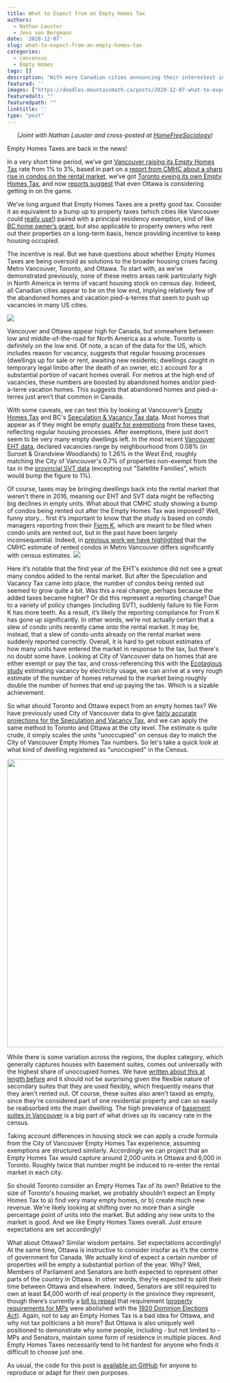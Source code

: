 ```yaml
---
title: What to Expect from an Empty Homes Tax
authors: 
  - Nathan Lauster
  - Jens von Bergmann
date: '2020-12-07'
slug: what-to-expect-from-an-empty-homes-tax
categories:
  - cancensus
  - Empty Homes
tags: []
description: "With more Canadian cities announcing their interestest in an Empty Homes Tax, what should they expect?"
featured: ''
images: ["https://doodles.mountainmath.ca/posts/2020-12-07-what-to-expect-from-an-empty-homes-tax_files/figure-html/ott-tor-unoccupied-1.png"]
featuredalt: ""
featuredpath: ""
linktitle: ''
type: "post"
---
```




 
<p style="text-align:center;"><i>(Joint with Nathan Lauster and cross-posted at <a href="https://homefreesociology.com/2020/12/07/what-to-expect-from-an-empty-homes/" target="_blank">HomeFreeSociology</a>)</i></p>


Empty Homes Taxes are back in the news!

In a very short time period, we’ve got [Vancouver raising its Empty Homes Tax](https://www.cbc.ca/news/canada/british-columbia/vancouver-empty-homes-tax-will-triple-to-3-starting-in-2021-1.5816396) rate from 1% to 3%, based in part on a [report from CMHC about a sharp rise in condos on the rental market](https://www.cmhc-schl.gc.ca/en/housing-observer-online/2020-housing-observer/increase-supply-rental-condominiums-vancouver), we’ve got [Toronto eyeing its own Empty Homes Tax](https://www.thestar.com/news/city_hall/2020/12/03/vacant-home-tax-should-be-implemented-in-toronto-mayor-john-tory-says.html), and now [reports suggest](https://ottawa.ctvnews.ca/mayor-councillor-mckenney-eye-vacancy-tax-on-empty-residential-units-in-ottawa-1.5217595) that even Ottawa is considering getting in on the game. 

We’ve long argued that Empty Homes Taxes are a pretty good tax. Consider it as equivalent to a bump up to property taxes (which cities like Vancouver could [really use!](https://homefreesociology.com/2019/11/27/property-tax-snacks/)) paired with a principal residency exemption, kind of like [BC home owner’s grant](https://www2.gov.bc.ca/gov/content/taxes/property-taxes/annual-property-tax/home-owner-grant), but also applicable to property owners who rent out their properties on a long-term basis, hence providing incentive to keep housing occupied.

The incentive is real. But we have questions about whether Empty Homes Taxes are being oversold as solutions to the broader housing crises facing Metro Vancouver, Toronto, and Ottawa. To start with, as we’ve demonstrated previously, none of these metro areas rank particularly high in North America in terms of vacant housing stock on census day. Indeed, all Canadian cities appear to be on the low end, implying relatively few of the abandoned homes and vacation pied-a-terres that seem to push up vacancies in many US cities. 

![](https://doodles.mountainmath.ca/posts/2020-01-27-mythical-oversupply_files/figure-html/unnamed-chunk-22-1.png)

Vancouver and Ottawa appear high for Canada, but somewhere between low and middle-of-the-road for North America as a whole. Toronto is definitely on the low end. Of note, a scan of the data for the US, which includes reason for vacancy, suggests that regular housing processes (dwellings up for sale or rent, awaiting new residents; dwellings caught in temporary legal limbo after the death of an owner, etc.) account for a substantial portion of vacant homes overall. For metros at the high end of vacancies, these numbers are boosted by abandoned homes and/or pied-a-terre vacation homes. This suggests that abandoned homes and pied-a-terres just aren’t that common in Canada.

With some caveats, we can test this by looking at Vancouver’s [Empty Homes Tax](https://vancouver.ca/files/cov/empty-homes-tax-annual-report.pdf) and BC's [Speculation & Vacancy Tax data](https://news.gov.bc.ca/files/SVT_Consultation_All.pdf#page=84). Most homes that appear as if they might be empty [qualify for exemptions](https://vancouver.ca/files/cov/vancouver-2019-empty-homes-tax-annual-report.pdf#page=4) from these taxes, reflecting regular housing processes. After exemptions, there just don’t seem to be very many empty dwellings left. In the most recent [Vancouver EHT data](https://vancouver.ca/news-calendar/more-vancouver-homes-occupied-initial-2019-empty-homes-tax-statistics-show.aspx), declared vacancies range by neighbourhood from 0.08% (in Sunset & Grandview Woodlands) to 1.26% in the West End, roughly matching the City of Vancouver's 0.7% of properties non-exempt from the tax in the [provincial SVT data](https://news.gov.bc.ca/files/SVT_Consultation_All.pdf#page=84) (excepting out "Satellite Families", which would bump the figure to 1%). 

Of course, taxes may be bringing dwellings back into the rental market that weren't there in 2016, meaning our EHT and SVT data might be reflecting big declines in empty units. What about that CMHC study showing a bump of condos being rented out after the Empty Homes Tax was imposed? Well, funny story… first it’s important to know that the study is based on condo managers reporting from their [Form K](https://www.bclaws.ca/civix/document/id/complete/statreg/12_43_2000#FormK), which are meant to be filed when condo units are rented out, but in the past have been largely inconsequential. Indeed, in [previous work we have highlighted](https://doodles.mountainmath.ca/blog/2018/12/17/how-are-condos-used/) that the CMHC estimate of rented condos in Metro Vancouver differs significantly with census estimates.
![](https://doodles.mountainmath.ca/posts/2018-12-17-how-are-condos-used_files/figure-html/unnamed-chunk-7-1.png)

Here it’s notable that the first year of the EHT’s existence did not see a great many condos added to the rental market. But after the Speculation and Vacancy Tax came into place, the number of condos being rented out seemed to grow quite a bit. Was this a real change, perhaps because the added taxes became higher? Or did this represent a reporting change? Due to a variety of policy changes (including SVT), suddenly failure to file Form K has more teeth. As a result, it’s likely the reporting compliance for From K has gone up significantly. In other words, we’re not actually certain that a slew of condo units recently came onto the rental market. It may be, instead, that a slew of condo units already on the rental market were suddenly reported correctly. Overall, it is hard to get robust estimates of how many units have entered the market in response to the tax, but there's no doubt some have. Looking at City of Vancouver data on homes that are either exempt or pay the tax, and cross-referencing this with the [Ecotagious study](https://council.vancouver.ca/20160308/documents/rr1EcotagiousReport.pdf) estimating vacancy by electricity usage, we can arrive at a very rough estimate of the number of homes returned to the market being roughly double the number of homes that end up paying the tax. Which is a sizable achievement.

So what should Toronto and Ottawa expect from an empty homes tax? We have previously used City of Vancouver data to give [fairly accurate projections for the Speculation and Vacancy Tax](https://doodles.mountainmath.ca/blog/2019/02/27/tax-speculations/), and we can apply the same method to Toronto and Ottawa at the city level. The estimate is quite crude, it simply scales the units "unoccupied" on census day to match the City of Vancouver Empty Homes Tax numbers. So let's take a quick look at what kind of dwelling registered as "unoccupied" in the Census.









<img src="/posts/2020-12-07-what-to-expect-from-an-empty-homes-tax_files/figure-html/ott-tor-unoccupied-1.png" width="672" />

While there is some variation across the regions, the duplex category, which generally captures houses with basement suites, comes out universally with the highest share of unoccupied homes. We have [written about this at length before](https://doodles.mountainmath.ca/blog/2018/01/25/empty-suites/) and it should not be surprising given the flexible nature of secondary suites that they are used flexibly, which frequently means that they aren't rented out. Of course, these suites also aren't taxed as empty, since they're considered part of one residential property and can so easily be reabsorbed into the main dwelling. The high prevalence of [basement suites in Vancouver](https://homefreesociology.com/2017/09/18/a-tale-of-three-cities/) is a big part of what drives up its vacancy rate in the census.

Taking account differences in housing stock we can apply a crude formula from the City of Vancouver Empty Homes Tax experience, assuming exemptions are structured similarly. Accordingly we can project that an Empty Homes Tax would capture around 2,000 units in Ottawa and 6,000 in Toronto. Roughly twice that number might be induced to re-enter the rental market in each city.

So should Toronto consider an Empty Homes Tax of its own? Relative to the size of Toronto's housing market, we probably shouldn’t expect an Empty Homes Tax to a) find very many empty homes, or b) create much new revenue. We're likely looking at shifting over no more than a single percentage point of units into the market. But adding any new units to the market is good. And we like Empty Homes Taxes overall. Just ensure expectations are set accordingly! 

What about Ottawa? Similar wisdom pertains. Set expectations accordingly! At the same time, Ottawa is instructive to consider insofar as it’s the centre of government for Canada. We actually kind of expect a certain number of properties will be empty a substantial portion of the year. Why? Well, Members of Parliament and Senators are both expected to represent other parts of the country in Ottawa. In other words, they’re expected to split their time between Ottawa and elsewhere. Indeed, Senators are still required to own at least $4,000 worth of real property in the province they represent, though there’s currently a [bill to repeal](https://parl.ca/DocumentViewer/en/43-1/bill/S-218/first-reading) that requirement ([property requirements for MPs](https://www.ourcommons.ca/marleaumontpetit/DocumentViewer.aspx?Sec=Ch04&Seq=3&Language=E) were abolished with the [1920 Dominion Elections Act](https://www.elections.ca/content.aspx?section=res&dir=cons/comp/evol&document=intro&lang=e)). Again, not to say an Empty Homes Tax is a bad idea for Ottawa, and why not tax politicians a bit more? But Ottawa is also uniquely well positioned to demonstrate why some people, including - but not limited to - MPs and Senators, maintain some form of residence in multiple places. And Empty Homes Taxes necessarily tend to hit hardest for anyone who finds it difficult to choose just one.

As usual, the code for this post is [available on GitHub](https://github.com/mountainMath/doodles/blob/master/content/posts/2020-12-07-what-to-expect-from-an-empty-homes-tax.Rmarkdown) for anyone to reproduce or adapt for their own purposes.

